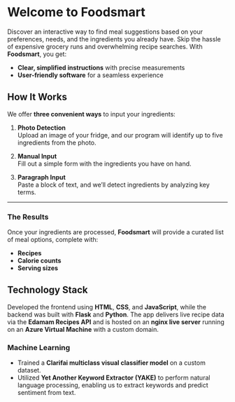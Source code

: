 # Welcome to Foodsmart

Discover an interactive way to find meal suggestions based on your preferences, needs, and the ingredients you already have. Skip the hassle of expensive grocery runs and overwhelming recipe searches. With **Foodsmart**, you get:

- **Clear, simplified instructions** with precise measurements
- **User-friendly software** for a seamless experience

## How It Works

We offer **three convenient ways** to input your ingredients:

1. **Photo Detection**  
   Upload an image of your fridge, and our program will identify up to five ingredients from the photo.
   
2. **Manual Input**  
   Fill out a simple form with the ingredients you have on hand.
   
3. **Paragraph Input**  
   Paste a block of text, and we’ll detect ingredients by analyzing key terms.

---

### The Results

Once your ingredients are processed, **Foodsmart** will provide a curated list of meal options, complete with:

- **Recipes**
- **Calorie counts**
- **Serving sizes**



## Technology Stack

Developed the frontend using **HTML**, **CSS**, and **JavaScript**, while the backend was built with **Flask** and **Python**. The app delivers live recipe data via the **Edamam Recipes API** and is hosted on an **nginx live server** running on an **Azure Virtual Machine** with a custom domain.

### Machine Learning


- Trained a **Clarifai multiclass visual classifier model** on a custom dataset.
- Utilized **Yet Another Keyword Extractor (YAKE)** to perform natural language processing, enabling us to extract keywords and predict sentiment from text.
